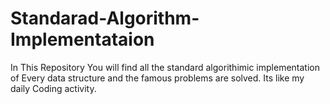 # Standarad-Algorithm-Implementataion
In This Repository You will find all the standard algorithimic implementation of Every data structure and the famous problems are solved.
Its like my daily Coding activity.
